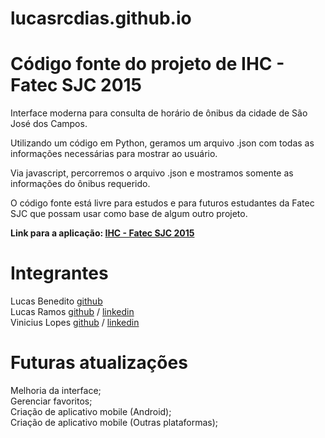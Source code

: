 # lucasrcdias.github.io
<h1>Código fonte do projeto de IHC - Fatec SJC 2015</h1>

Interface moderna para consulta de horário de ônibus da cidade de São José dos Campos.

Utilizando um código em Python, geramos um arquivo .json com todas as informações necessárias para mostrar ao usuário.

Via javascript, percorremos o arquivo .json e mostramos somente as informações do ônibus requerido.

O código fonte está livre para estudos e para futuros estudantes da Fatec SJC que possam usar como base de algum outro
projeto. 

<b>Link para a aplicação: <a href="http://lucasrcdias.github.io/new.html">IHC - Fatec SJC 2015</a></b>
<br>
<h1>Integrantes</h1>
Lucas Benedito <a href="https://github.com/LucasBenedito1">github</a><br>
Lucas Ramos <a href="http://github.com/lucasrcdias">github</a> / <a href="https://www.linkedin.com/pub/lucas-ramos/7b/aa6/6a">linkedin</a><br>
Vinicius Lopes <a href="https://github.com/lopesvinicius">github</a> / <a href="https://www.linkedin.com/in/lopesvinicius">linkedin</a><br>

<h1>Futuras atualizações</h1>
Melhoria da interface;<br>
Gerenciar favoritos;<br>
Criação de aplicativo mobile (Android);<br>
Criação de aplicativo mobile (Outras plataformas);<br>

